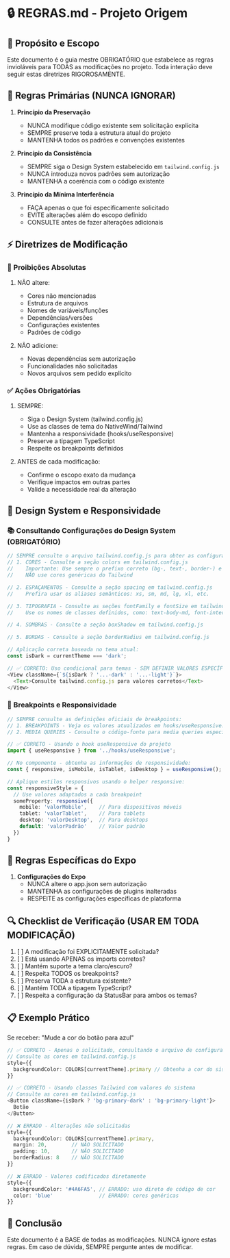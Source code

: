 # 🔒 REGRAS.md - Projeto Origem

## 🎯 Propósito e Escopo
Este documento é o guia mestre OBRIGATÓRIO que estabelece as regras invioláveis para TODAS as modificações no projeto. Toda interação deve seguir estas diretrizes RIGOROSAMENTE.

## 🚨 Regras Primárias (NUNCA IGNORAR)

1. **Princípio da Preservação**
   - NUNCA modifique código existente sem solicitação explícita
   - SEMPRE preserve toda a estrutura atual do projeto
   - MANTENHA todos os padrões e convenções existentes

2. **Princípio da Consistência**
   - SEMPRE siga o Design System estabelecido em `tailwind.config.js`
   - NUNCA introduza novos padrões sem autorização
   - MANTENHA a coerência com o código existente

3. **Princípio da Mínima Interferência**
   - FAÇA apenas o que foi especificamente solicitado
   - EVITE alterações além do escopo definido
   - CONSULTE antes de fazer alterações adicionais

## ⚡ Diretrizes de Modificação

### 🚫 Proibições Absolutas
1. NÃO altere:
   - Cores não mencionadas
   - Estrutura de arquivos
   - Nomes de variáveis/funções
   - Dependências/versões
   - Configurações existentes
   - Padrões de código

2. NÃO adicione:
   - Novas dependências sem autorização
   - Funcionalidades não solicitadas
   - Novos arquivos sem pedido explícito

### ✅ Ações Obrigatórias
1. SEMPRE:
   - Siga o Design System (tailwind.config.js)
   - Use as classes de tema do NativeWind/Tailwind
   - Mantenha a responsividade (hooks/useResponsive)
   - Preserve a tipagem TypeScript
   - Respeite os breakpoints definidos

2. ANTES de cada modificação:
   - Confirme o escopo exato da mudança
   - Verifique impactos em outras partes
   - Valide a necessidade real da alteração

## 🎨 Design System e Responsividade

### 📚 Consultando Configurações do Design System (OBRIGATÓRIO)
```typescript
// SEMPRE consulte o arquivo tailwind.config.js para obter as configurações atualizadas:
// 1. CORES - Consulte a seção colors em tailwind.config.js
//    Importante: Use sempre o prefixo correto (bg-, text-, border-) e o sufixo do tema (-light ou -dark)
//    NÃO use cores genéricas do Tailwind

// 2. ESPAÇAMENTOS - Consulte a seção spacing em tailwind.config.js 
//    Prefira usar os aliases semânticos: xs, sm, md, lg, xl, etc.

// 3. TIPOGRAFIA - Consulte as seções fontFamily e fontSize em tailwind.config.js
//    Use os nomes de classes definidos, como: text-body-md, font-inter-regular, etc.

// 4. SOMBRAS - Consulte a seção boxShadow em tailwind.config.js

// 5. BORDAS - Consulte a seção borderRadius em tailwind.config.js

// Aplicação correta baseada no tema atual:
const isDark = currentTheme === 'dark';

// ✅ CORRETO: Uso condicional para temas - SEM DEFINIR VALORES ESPECÍFICOS
<View className={`${isDark ? '...-dark' : '...-light'}`}>
  <Text>Consulte tailwind.config.js para valores corretos</Text>
</View>
```

### 📱 Breakpoints e Responsividade
```typescript
// SEMPRE consulte as definições oficiais de breakpoints:
// 1. BREAKPOINTS - Veja os valores atualizados em hooks/useResponsive.ts ou constants/Breakpoints.ts
// 2. MEDIA QUERIES - Consulte o código-fonte para media queries específicas

// ✅ CORRETO - Usando o hook useResponsive do projeto
import { useResponsive } from '../hooks/useResponsive';

// No componente - obtenha as informações de responsividade:
const { responsive, isMobile, isTablet, isDesktop } = useResponsive();

// Aplique estilos responsivos usando o helper responsive:
const responsiveStyle = {
  // Use valores adaptados a cada breakpoint
  someProperty: responsive({
    mobile: 'valorMobile',    // Para dispositivos móveis
    tablet: 'valorTablet',    // Para tablets
    desktop: 'valorDesktop',  // Para desktops
    default: 'valorPadrão'    // Valor padrão
  })
}
```

## 📱 Regras Específicas do Expo

1. **Configurações do Expo**
   - NUNCA altere o app.json sem autorização
   - MANTENHA as configurações de plugins inalteradas
   - RESPEITE as configurações específicas de plataforma

## 🔍 Checklist de Verificação (USAR EM TODA MODIFICAÇÃO)

1. [ ] A modificação foi EXPLICITAMENTE solicitada?
2. [ ] Está usando APENAS os imports corretos?
3. [ ] Mantém suporte a tema claro/escuro?
4. [ ] Respeita TODOS os breakpoints?
5. [ ] Preserva TODA a estrutura existente?
6. [ ] Mantém TODA a tipagem TypeScript?
7. [ ] Respeita a configuração da StatusBar para ambos os temas?

## 📋 Exemplo Prático

Se receber: "Mude a cor do botão para azul"

```typescript
// ✅ CORRETO - Apenas o solicitado, consultando o arquivo de configuração
// Consulte as cores em tailwind.config.js
style={{ 
  backgroundColor: COLORS[currentTheme].primary // Obtenha a cor do sistema de design
}}

// ✅ CORRETO - Usando classes Tailwind com valores do sistema
// Consulte as cores em tailwind.config.js
<Button className={isDark ? 'bg-primary-dark' : 'bg-primary-light'}>
  Botão
</Button>

// ❌ ERRADO - Alterações não solicitadas
style={{ 
  backgroundColor: COLORS[currentTheme].primary,
  margin: 20,        // NÃO SOLICITADO
  padding: 10,       // NÃO SOLICITADO
  borderRadius: 8    // NÃO SOLICITADO
}}

// ❌ ERRADO - Valores codificados diretamente
style={{ 
  backgroundColor: '#4A6FA5', // ERRADO: uso direto de código de cor
  color: 'blue'               // ERRADO: cores genéricas
}}
```

## 🎯 Conclusão

Este documento é a BASE de todas as modificações. NUNCA ignore estas regras. Em caso de dúvida, SEMPRE pergunte antes de modificar.



